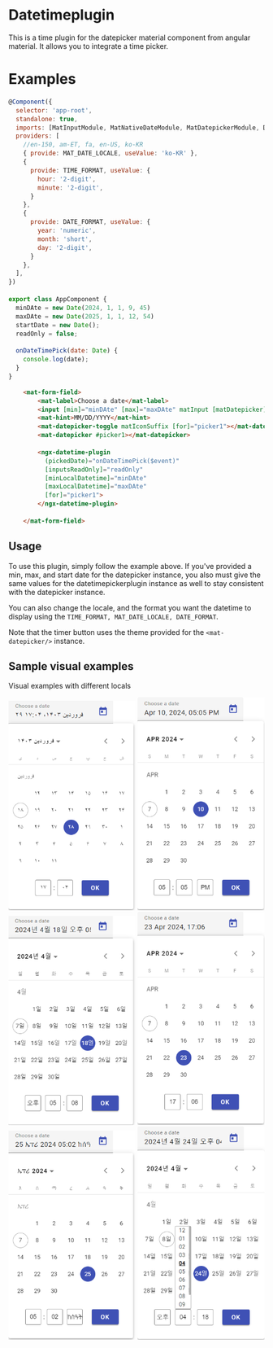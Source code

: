 # Datetimeplugin

This is a time plugin for the datepicker material component from angular material. It allows you to integrate a time picker.

# Examples

``` javascript 
@Component({
  selector: 'app-root',
  standalone: true,
  imports: [MatInputModule, MatNativeDateModule, MatDatepickerModule, DatetimepluginComponent],
  providers: [
    //en-150, am-ET, fa, en-US, ko-KR	
    { provide: MAT_DATE_LOCALE, useValue: 'ko-KR' },
    {
      provide: TIME_FORMAT, useValue: {
        hour: '2-digit',
        minute: '2-digit',
      }
    },
    {
      provide: DATE_FORMAT, useValue: {
        year: 'numeric',
        month: 'short',
        day: '2-digit',
      }
    },
  ],
})

export class AppComponent {
  minDAte = new Date(2024, 1, 1, 9, 45)
  maxDAte = new Date(2025, 1, 1, 12, 54)
  startDate = new Date();
  readOnly = false;

  onDateTimePick(date: Date) { 
    console.log(date);
  }
}
```

``` html
    <mat-form-field>
        <mat-label>Choose a date</mat-label>
        <input [min]="minDAte" [max]="maxDAte" matInput [matDatepicker]="picker1">
        <mat-hint>MM/DD/YYYY</mat-hint>
        <mat-datepicker-toggle matIconSuffix [for]="picker1"></mat-datepicker-toggle>
        <mat-datepicker #picker1></mat-datepicker>

        <ngx-datetime-plugin 
          (pickedDate)="onDateTimePick($event)" 
          [inputsReadOnly]="readOnly" 
          [minLocalDatetime]="minDAte" 
          [maxLocalDatetime]="maxDAte" 
          [for]="picker1">
        </ngx-datetime-plugin>

    </mat-form-field>
```

## Usage

To use this plugin, simply follow the example above. If you've provided a min, max, and start date for the datepicker instance, you also must give the same values for the datetimepickerplugin instance as well to stay consistent with the datepicker instance. 

You can also change the locale, and the format you want the datetime to display using the `TIME_FORMAT, MAT_DATE_LOCALE, DATE_FORMAT`. 

Note that the timer button uses the theme provided for the `<mat-datepicker/>` instance.

## Sample visual examples

Visual examples with different locals

<img src="https://raw.githubusercontent.com/eyoeldefare/angular-datetime-plugin/main/src/assets/screen_1.png" width=250> <img src="https://raw.githubusercontent.com/eyoeldefare/angular-datetime-plugin/main/src/assets/screen_2.png" width=250> <img src="https://raw.githubusercontent.com/eyoeldefare/angular-datetime-plugin/main/src/assets/screen_3.png" width=250> <img src="https://raw.githubusercontent.com/eyoeldefare/angular-datetime-plugin/main/src/assets/screen_4.png" width=250> <img src="https://raw.githubusercontent.com/eyoeldefare/angular-datetime-plugin/main/src/assets/screen_5.png" width=250> <img src="https://raw.githubusercontent.com/eyoeldefare/angular-datetime-plugin/main/src/assets/screen_6.png" width=250>